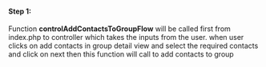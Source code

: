 #### Step 1:

Function **controlAddContactsToGroupFlow** will be called first from index.php to controller which takes the inputs from the user. when user clicks on add contacts in group detail view and select the required contacts and click on next then this function will call to add contacts to group
